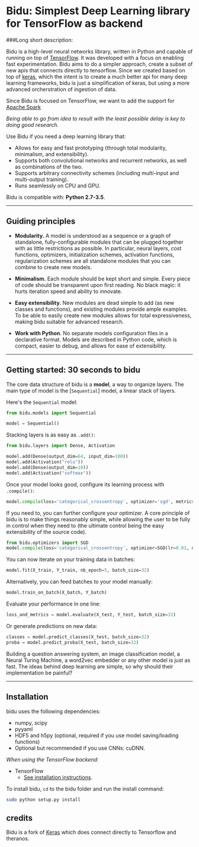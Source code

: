 # Bidu: Simplest Deep Learning library for TensorFlow as backend

###Long short description:

Bidu is a high-level neural networks library, written in Python and capable of running on top of [TensorFlow](https://github.com/tensorflow/tensorflow).
It was developed with a focus on enabling fast experimentation.
Bidu aims to do a simpler approach, create a subset of new apis that connects directly to tensorflow.
Since we created based on top of [keras](https://github.com/fchollet/keras), which the intent is to create a much better api for many deep learning frameworks, bidu is just a simplification of keras, but using a more advanced orcherstration of ingestion of data.

Since Bidu is focused on TensorFlow, we want to add the support for [Apache Spark](http://spark.apache.org)

*Being able to go from idea to result with the least possible delay is key to doing good research.*

Use Bidu if you need a deep learning library that:

- Allows for easy and fast prototyping (through total modularity, minimalism, and extensibility).
- Supports both convolutional networks and recurrent networks, as well as combinations of the two.
- Supports arbitrary connectivity schemes (including multi-input and multi-output training).
- Runs seamlessly on CPU and GPU.


Bidu is compatible with: __Python 2.7-3.5__.


------------------


## Guiding principles

- __Modularity.__ A model is understood as a sequence or a graph of standalone, fully-configurable modules that can be plugged together with as little restrictions as possible. In particular, neural layers, cost functions, optimizers, initialization schemes, activation functions, regularization schemes are all standalone modules that you can combine to create new models.

- __Minimalism.__ Each module should be kept short and simple. Every piece of code should be transparent upon first reading. No black magic: it hurts iteration speed and ability to innovate.

- __Easy extensibility.__ New modules are dead simple to add (as new classes and functions), and existing modules provide ample examples. To be able to easily create new modules allows for total expressiveness, making bidu suitable for advanced research.

- __Work with Python__. No separate models configuration files in a declarative format. Models are described in Python code, which is compact, easier to debug, and allows for ease of extensibility.


------------------


## Getting started: 30 seconds to bidu

The core data structure of bidu is a __model__, a way to organize layers. The main type of model is the [`Sequential`] model, a linear stack of layers.

Here's the `Sequential` model:

```python
from bidu.models import Sequential

model = Sequential()
```

Stacking layers is as easy as `.add()`:

```python
from bidu.layers import Dense, Activation

model.add(Dense(output_dim=64, input_dim=100))
model.add(Activation("relu"))
model.add(Dense(output_dim=10))
model.add(Activation("softmax"))
```

Once your model looks good, configure its learning process with `.compile()`:
```python
model.compile(loss='categorical_crossentropy', optimizer='sgd', metrics=['accuracy'])
```

If you need to, you can further configure your optimizer. A core principle of bidu is to make things reasonably simple, while allowing the user to be fully in control when they need to (the ultimate control being the easy extensibility of the source code).
```python
from bidu.optimizers import SGD
model.compile(loss='categorical_crossentropy', optimizer=SGD(lr=0.01, momentum=0.9, nesterov=True))
```

You can now iterate on your training data in batches:
```python
model.fit(X_train, Y_train, nb_epoch=5, batch_size=32)
```

Alternatively, you can feed batches to your model manually:
```python
model.train_on_batch(X_batch, Y_batch)
```

Evaluate your performance in one line:
```python
loss_and_metrics = model.evaluate(X_test, Y_test, batch_size=32)
```

Or generate predictions on new data:
```python
classes = model.predict_classes(X_test, batch_size=32)
proba = model.predict_proba(X_test, batch_size=32)
```

Building a question answering system, an image classification model, a Neural Turing Machine, a word2vec embedder or any other model is just as fast. The ideas behind deep learning are simple, so why should their implementation be painful?


------------------


## Installation

bidu uses the following dependencies:

- numpy, scipy
- pyyaml
- HDF5 and h5py (optional, required if you use model saving/loading functions)
- Optional but recommended if you use CNNs: cuDNN.


*When using the TensorFlow backend:*

- TensorFlow
    - [See installation instructions](https://github.com/tensorflow/tensorflow#download-and-setup).


To install bidu, `cd` to the bidu folder and run the install command:
```sh
sudo python setup.py install
```

## credits
Bidu is a fork of [Keras](https://github.com/fchollet/keras) which does connect directly to Tensorflow and theranos.
